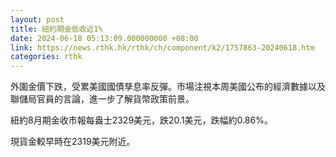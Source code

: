 ```yaml
---
layout: post
title: 紐約期金低收近1%
date: 2024-06-18 05:13:09.000000000 +08:00
link: https://news.rthk.hk/rthk/ch/component/k2/1757863-20240618.htm
categories: rthk
---
```


外圍金價下跌，受累美國國債孳息率反彈。市場注視本周美國公布的經濟數據以及聯儲局官員的言論，進一步了解貨幣政策前景。

紐約8月期金收市報每盎士2329美元，跌20.1美元，跌幅約0.86%。

現貨金較早時在2319美元附近。
